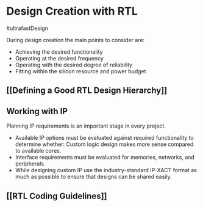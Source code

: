 # Design Creation with RTL
#ultrafastDesign 

During design creation the main points to consider are: 
- Achieving the desired functionality
- Operating at the desired frequency
- Operating with the desired degree of reliability 
- Fitting within the silicon resource and power budget

## [[Defining a Good RTL Design Hierarchy]]

## Working with IP
Planning IP requirements is an important stage in every project. 
- Available IP options must be evaluated against required functionality to determine whether: Custom logic design makes more sense compared to available cores.
- Interface requirements must be evaluated for memories, networks, and peripherals.
- While designing custom IP use the industry-standard IP-XACT format as much as possible to ensure that designs can be shared easily.

## [[RTL Coding Guidelines]]